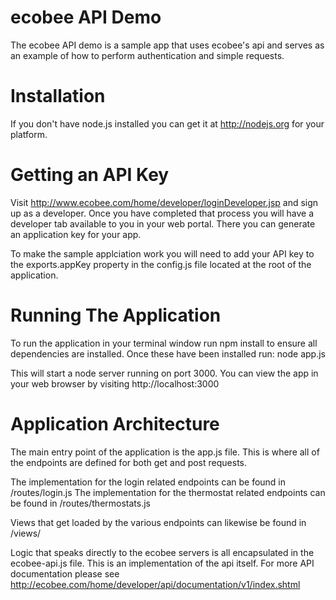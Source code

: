 ecobee API Demo
====================

The ecobee API demo is a sample app that uses ecobee's api and serves as an example of how to perform authentication and simple requests.

Installation
==================

If you don't have node.js installed you can get it at http://nodejs.org for your platform. 

Getting an API Key
===================

Visit  http://www.ecobee.com/home/developer/loginDeveloper.jsp and sign up as a developer. Once you have completed that process you will have a developer tab available to you in your web portal. There you can generate an application key for your app.

To make the sample applciation work you will need to add your API key to the exports.appKey property in the config.js file located at the root of the application.

Running The Application
=========================

To run the application in your terminal window run npm install to ensure all dependencies are installed. Once these have been installed run: node app.js 

This will start a node server running on port 3000. You can view the app in your web browser by visiting http://localhost:3000

Application Architecture
==========================

The main entry point of the application is the app.js file. This is where all of the endpoints are defined for both get and post requests.

The implementation for the login related endpoints can be found in /routes/login.js
The implementation for the thermostat related endpoints can be found in /routes/thermostats.js

Views that get loaded by the various endpoints can likewise be found in /views/

Logic that speaks directly to the ecobee servers is all encapsulated in the ecobee-api.js file. This is an implementation of the api itself. For more API documentation please see http://ecobee.com/home/developer/api/documentation/v1/index.shtml

